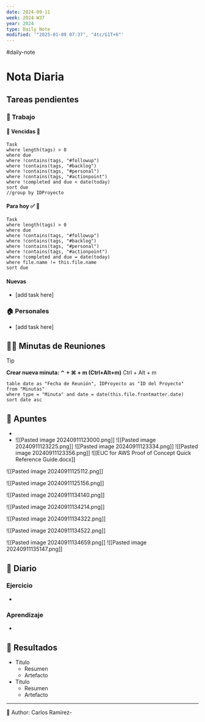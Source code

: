 ```yaml
---
date: 2024-09-11
week: 2024-W37
year: 2024
type: Daily Note
modified: '"2025-01-09 07:37", "4tc/G1T+6"'
---
```

#daily-note

 
# Nota Diaria

## Tareas pendientes
### 👷 Trabajo
#### 🚩 Vencidas 👀 
 ```dataview
Task
where length(tags) > 0
where due
where !contains(tags, "#followup")
where !contains(tags, "#backlog")
where !contains(tags, "#personal")
where !contains(tags, "#actionpoint")
where !completed and due < date(today)
sort due
//group by IDProyecto
 ```
#### Para hoy ✅ 💪
 ```dataview
Task
where length(tags) > 0
where due
where !contains(tags, "#followup")
where !contains(tags, "#backlog")
where !contains(tags, "#personal")
where !contains(tags, "#actionpoint")
where !completed and due = date(today)
where file.name != this.file.name
sort due
 ```
#### Nuevas
- [add task here]

### 🏠 Personales
- [add task here]

## 🧑‍💼 Minutas de Reuniones

 > [!TIP]
 > **Crear nueva minuta: ⌃ + ⌘ + m (Ctrl+Alt+m)**
 >  Ctrl + Alt + m

 ```dataview
table date as "Fecha de Reunión", IDProyecto as "ID del Proyecto"
from "Minutas"
where type = "Minuta" and date = date(this.file.frontmatter.date)
sort date asc
```

## 📓 Apuntes
- 
- ![[Pasted image 20240911123000.png]]
![[Pasted image 20240911123225.png]]
![[Pasted image 20240911123334.png]]
![[Pasted image 20240911123356.png]]
![[EUC for AWS Proof of Concept Quick Reference Guide.docx]]

![[Pasted image 20240911125112.png]]

![[Pasted image 20240911125156.png]]









![[Pasted image 20240911134140.png]]

![[Pasted image 20240911134214.png]]

![[Pasted image 20240911134322.png]]

![[Pasted image 20240911134522.png]]

![[Pasted image 20240911134659.png]]
![[Pasted image 20240911135147.png]]
## 📘 Diario

### Ejercicio
- 
### Aprendizaje
- 
## 🦄  Resultados
- Titulo
	- Resumen
	- Artefacto
- Titulo
	- Resumen
	- Artefacto


---
📝
Author: Carlos Ramírez-